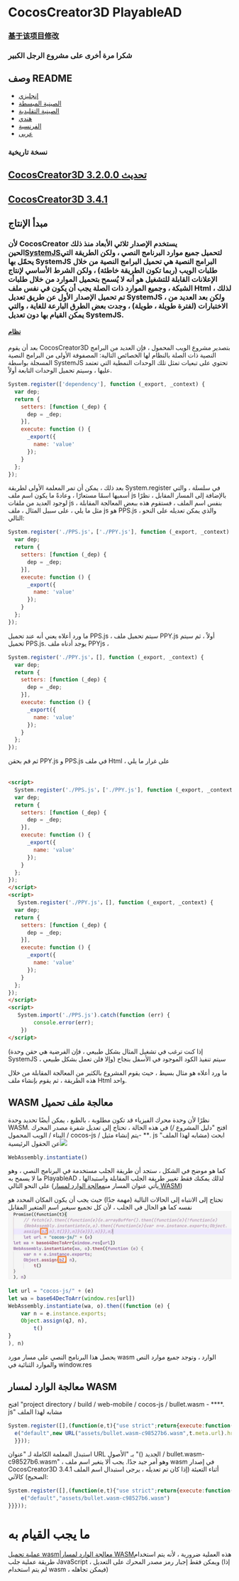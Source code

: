 # CocosCreator3D PlayableAD

### [基于该项目修改](https://github.com/Jecced/c3d2one)

### شكرا مرة أخرى على مشروع الرجل الكبير

## وصف README

-   [إنجليزي](README.en.md)
-   [الصينية المبسطة](README.zh-CN.md)
-   [الصينية التقليدية](README.zh-TW.md)
-   [هندي](README.hi.md)
-   [الفرنسية](README.fr.md)
-   [عربى](README.ar.md)

### نسخة تاريخية

## [CocosCreator3D 3.2.0.0 تحديث](./version/Version%203.2.0.md)

## [CocosCreator3D 3.4.1](./version/Version%203.4.1.md)

## مبدأ الإنتاج

### لأن CocosCreator يستخدم الإصدار ثلاثي الأبعاد منذ ذلك الحين[SystemJS](https://github.com/systemjs/systemjs)لتحميل جميع موارد البرنامج النصي ، ولكن الطريقة التي يحمّل بها SystemJS البرامج النصية هي تحميل البرامج النصية من خلال طلبات الويب (ربما تكون الطريقة خاطئة) ، ولكن الشرط الأساسي لإنتاج الإعلانات القابلة للتشغيل هو أنه لا يُسمح بتحميل الموارد من خلال طلبات الشبكة ، وجميع الموارد ذات الصلة يجب أن يكون في نفس ملف Html ، لذلك تم تحميل الإصدار الأول عن طريق تعديل SystemJS ، ولكن بعد العديد من الاختبارات (لفترة طويلة ، طويلة) ، وجدت بعض الطرق البارعة للغاية ، والتي يمكن القيام بها دون تعديل SystemJS.

#### [نظام](https://github.com/systemjs/systemjs/blob/main/docs/system-register.md)

بعد أن يقوم CocosCreator3D بتصدير مشروع الويب المحمول ، فإن العديد من البرامج النصية ذات الصلة بالنظام لها الخصائص التالية: المصفوفة الأولى من البرامج النصية المسجلة بواسطة SystemJS تحتوي على تبعيات تمثل تلك الوحدات النمطية التي تعتمد عليها ، وسيتم تحميل الوحدات التابعة أولاً.

```javascript
System.register(['dependency'], function (_export, _context) {
  var dep;
  return {
    setters: [function (_dep) {
      dep = _dep;
    }],
    execute: function () {
      _export({
        name: 'value'
      });
    }
  };
});
```

بعد ذلك ، يمكن أن تمر المعلمة الأولى لطريقة System.register في سلسلة ، والتي أسميها اسمًا مستعارًا ، وعادةً ما يكون اسم ملف js بالإضافة إلى المسار المقابل ، نظرًا لوجود العديد من ملفات js بنفس اسم الملف ، فستقوم هذه ببعض المعالجة المقابلة ، مثل ما يلي ، على سبيل المثال ، ملف js هو PPS.js ، والذي يمكن تعديله على النحو التالي:

```javascript
System.register('./PPS.js'，['./PPY.js'], function (_export, _context) {
  var dep;
  return {
    setters: [function (_dep) {
      dep = _dep;
    }],
    execute: function () {
      _export({
        name: 'value'
      });
    }
  };
});
```

ما ورد أعلاه يعني أنه عند تحميل PPS.js ، سيتم تحميل ملف PPY.js أولاً ، ثم سيتم تحميل PPS.js.
يوجد أدناه ملف PPYjs ،

```javascript
System.register('./PPY.js'，[], function (_export, _context) {
  var dep;
  return {
    setters: [function (_dep) {
      dep = _dep;
    }],
    execute: function () {
      _export({
        name: 'value'
      });
    }
  };
});
```

ثم قم بحقن PPY.js و PPS.js في ملف Html ، على غرار ما يلي

```html

<script>
  System.register('./PPS.js'，['./PPY.js'], function (_export, _context) {
  var dep;
  return {
    setters: [function (_dep) {
      dep = _dep;
    }],
    execute: function () {
      _export({
        name: 'value'
      });
    }
  };
});
</script>
<script>
   System.register('./PPY.js'，[], function (_export, _context) {
  var dep;
  return {
    setters: [function (_dep) {
      dep = _dep;
    }],
    execute: function () {
      _export({
        name: 'value'
      });
    }
  };
});
</script>
<script>
   System.import('./PPS.js').catch(function (err) {
        console.error(err);
    })
</script>
```

(إذا كنت ترغب في تشغيل المثال بشكل طبيعي ، فإن الفرضية هي حقن وحدة SystemJS ، وإلا فلن تعمل بشكل طبيعي) سيتم تنفيذ الكود الموجود في الأسفل بنجاح

ما ورد أعلاه هو مثال بسيط ، حيث يقوم المشروع بالكثير من المعالجة المقابلة من خلال هذه الطريقة ، ثم يقوم بإنشاء ملف Html واحد.

## WASM معالجة ملف تحميل

نظرًا لأن وحدة محرك الفيزياء قد تكون مطلوبة ، بالطبع ، يمكن أيضًا تحديد وحدة WASM. في هذه الحالة ، تحتاج إلى تعديل شفرة مصدر المحرك (افتح "دليل المشروع / البناء / الويب المحمول / cocos-js / يتم إنشاء مثيل- \*\*. js "مشابه لهذا الملف)
ابحث عن الحقول الرئيسية![](./pic/Snipaste_2022-03-06_19-31-09.jpg)

```javascript
WebAssembly.instantiate()
```

كما هو موضح في الشكل ، ستجد أن طريقة الجلب مستخدمة في البرنامج النصي ، وهو ما لا يسمح به PlayableAD ، لذلك يمكنك فقط تغيير طريقة الجلب المقابلة واستبدالها على النحو التالي (يأتي عنوان المسار من[معالجة الوارد لمسار WASM](./README.md#wasm路径传入处理))

تحتاج إلى الانتباه إلى الحالات التالية (مهمة جدًا) حيث يجب أن يكون المكان المحدد هو نفسه كما هو الحال في الجلب ، لأن كل تجميع سيغير اسم المتغير المقابل![](./pic/Snipaste_2022-04-01_13-48-28.jpg)

```javascript
let url = "cocos-js/" + (e)
let wa = base64DecToArr(window.res[url])
WebAssembly.instantiate(wa, o).then((function (e) {
    var n = e.instance.exports;
    Object.assign(qJ, n),
        t()
}
), n) 
```

يحصل هذا البرنامج النصي على مسار مورد wasm الوارد ، وتوجد جميع موارد النص والموارد الثنائية في window.res

## معالجة الوارد لمسار WASM

افتح "project directory / build / web-mobile / cocos-js / bullet.wasm - \*\*\*\*. js" مشابه لهذا الملف

```javascript
System.register([],(function(e,t){"use strict";return{execute:function(){
  e("default",new URL("assets/bullet.wasm-c98527b6.wasm",t.meta.url).href)}
  }}));

```

استبدل المعلمة الكاملة لـ "عنوان URL الجديد ()" بـ "الأصول / bullet.wasm-c98527b6.wasm" ، وهو أمر جيد جدًا. يجب ألا يتغير اسم ملف wasm في إصدار CocosCreator3D 3.4.1 أثناء التعبئة (إذا كان تم تعديله ، يرجى استبدال اسم الملف الصحيح)
كالآتي:

```javascript
System.register([],(function(e,t){"use strict";return{execute:function(){
    e("default","assets/bullet.wasm-c98527b6.wasm")
}}}));

```

# ما يجب القيام به

[عملية تحميل wasm](./README.md#wasm加载文件处理)\|[معالجة الوارد لمسار WASM](./README.md#wasm路径传入处理)هذه العملية ضرورية ، لأنه يتم استخدام طريقة عملية جلب JavaScript ، ويمكن فقط إجبار رمز مصدر المحرك على التعديل (إذا لم يتم استخدام wasm ، فيمكن تجاهله)
